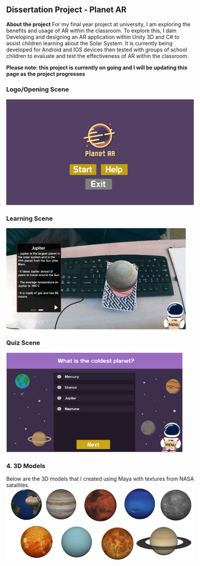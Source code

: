 ## Dissertation Project - Planet AR 

**About the project** For my final year project at university, I am exploring the benefits and usage of AR within the classroom. To explore this, I dam Developing and designing an AR application within Unity 3D and C# to assist children learning about the Solar System. It is currently being developed for Android and IOS devices then tested with groups of school children to evaluate and test the effectiveness of AR within the classroom. 

**Please note: this project is currently on going and I will be updating this page as the project progresses**

### Logo/Opening Scene
<img src="images/OpeningScreen.png?raw=true"/>

### Learning Scene

<img src="images/PlanetARScreen.png?raw=true"/>

### Quiz Scene
<img src="images/ARQuiz.png?raw=true"/>

### 4. 3D Models
Below are the 3D models that I created using Maya with textures from NASA satallites. 
<img src="images/3DPlanet.png?raw=true"/>


